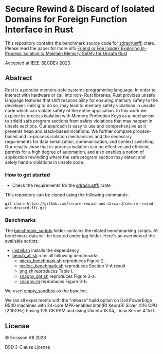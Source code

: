 # Secure Rewind & Discard of Isolated Domains for Foreign Function Interface in Rust

This repository contains the benchmark source code for [sdradrustffi](https://github.com/secure-rewind-and-discard/sdradrustffi) crate. Please read the paper for more info [Friend or Foe Inside? Exploring In-Process Isolation to Maintain Memory Safety for Unsafe Rust](https://arxiv.org/pdf/2306.08127.pdf)

Accepted at [IEEE-SECDEV 2023](https://secdev.ieee.org/2023/home). 

## Abstract

Rust is a popular memory-safe systems programming language. In order to interact with hardware or call into non- Rust libraries, Rust provides unsafe language features that shift responsibility for ensuring memory safety to the developer. Failing to do so, may lead to memory safety violations in unsafe code which can violate safety of the entire application. In this work we explore in-process isolation with Memory Protection Keys as a mechanism to shield safe program sections from safety violations that may happen in unsafe sections. Our approach is easy to use and comprehensive as it prevents heap and stack-based violations. We further compare process-based and in-process isolation mechanisms and the necessary requirements for data serialization, communication, and context switching. Our results show that in-process isolation can be effective and efficient, permits for a high degree of automation, and also enables a notion of application rewinding where the safe program section may detect and safely handle violations in unsafe code.


### How to get started

* Check the requirements for the [sdradrustffi](https://github.com/secure-rewind-and-discard/sdradrustffi.git) crate

This repository can be cloned using the following commands:
```
git clone https://github.com/secure-rewind-and-discard/secure-rewind-and-discard-ffi.git
```

### Benchmarks
The [benchmark_scripts](./benchmark_scripts/) folder contains the related benchmarking scripts. All benchmark data will be located under [log](./log) folder.  Here's an overview of the available scripts:

- [install.sh](./install.sh) installs the dependency
- [bench_all.sh](./benchmark_scripts/bench_all.sh) runs all following benchmarks
    - [micro_benchmark.sh](./benchmark_scripts/micro_benchmark.sh) reproduces Figure 2. 
    - [malloc_benchmark.sh](./benchmark_scripts/malloc_benchmark.sh) reproduces Section V-A result. 
    - [png.sh](./benchmark_scripts/png.sh) reproduces Table I. 
    - [snappy_opt.sh](./benchmark_scripts/snappy_opt.sh) reproduces Figure 3-a.
    - [snappy.sh](./benchmark_scripts/snappy.sh) reproduces Figure 3-b.


We used [empty_sandbox](./empty_sandbox/) as the baseline. 

We ran all experiments with the "release" build option on Dell PowerEdge R540 machines with 24-core MPK-enabled Intel(R) Xeon(R) Silver 4116 CPU (2.10GHz) having 128 GB RAM and using Ubuntu 18.04, Linux Kernel 4.15.0.

## License 

© Ericsson AB 2023

BSD 3-Clause License

